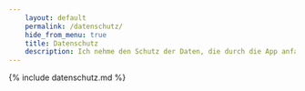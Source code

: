 ```yaml
---
    layout: default
    permalink: /datenschutz/
    hide_from_menu: true
    title: Datenschutz
    description: Ich nehme den Schutz der Daten, die durch die App anfallen, sehr ernst. Hier findest du eine Auflistung aller erhobenen Daten und ihren Verwendungszweck.
---
```


{% include datenschutz.md %}
